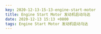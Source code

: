 ```yaml
---
key: 2020-12-13-15-13-engine-start-motor
title: Engine Start Motor 发动机启动马达
date: 2020-12-13 15:13 +0800
tags: Engine Start Motor 发动机启动马达
---
```




<!--more-->
